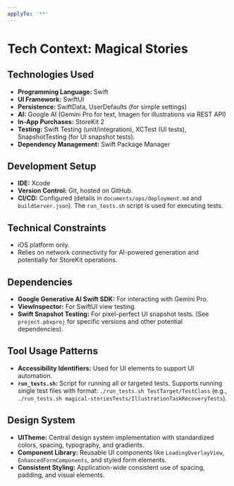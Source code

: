 ```yaml
---
applyTo: '**'
---
```


# Tech Context: Magical Stories

## Technologies Used
- **Programming Language:** Swift
- **UI Framework:** SwiftUI
- **Persistence:** SwiftData, UserDefaults (for simple settings)
- **AI:** Google AI (Gemini Pro for text, Imagen for illustrations via REST API)
- **In-App Purchases:** StoreKit 2
- **Testing:** Swift Testing (unit/integration), XCTest (UI tests), SnapshotTesting (for UI snapshot tests).
- **Dependency Management:** Swift Package Manager

## Development Setup
- **IDE:** Xcode
- **Version Control:** Git, hosted on GitHub.
- **CI/CD:** Configured (details in `documents/ops/deployment.md` and `buildServer.json`). The `run_tests.sh` script is used for executing tests.

## Technical Constraints
- iOS platform only.
- Relies on network connectivity for AI-powered generation and potentially for StoreKit operations.

## Dependencies
- **Google Generative AI Swift SDK:** For interacting with Gemini Pro.
- **ViewInspector:** For SwiftUI view testing.
- **Swift Snapshot Testing:** For pixel-perfect UI snapshot tests.
(See `project.pbxproj` for specific versions and other potential dependencies).

## Tool Usage Patterns
- **Accessibility Identifiers:** Used for UI elements to support UI automation.
- **`run_tests.sh`:** Script for running all or targeted tests. Supports running single test files with format: `./run_tests.sh TestTarget/TestClass` (e.g., `./run_tests.sh magical-storiesTests/IllustrationTaskRecoveryTests`).

## Design System
- **UITheme:** Central design system implementation with standardized colors, spacing, typography, and gradients.
- **Component Library:** Reusable UI components like `LoadingOverlayView`, `EnhancedFormComponents`, and styled form elements.
- **Consistent Styling:** Application-wide consistent use of spacing, padding, and visual elements.
